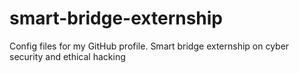 # smart-bridge-externship
Config files for my GitHub profile.
Smart bridge externship on cyber security and ethical hacking
